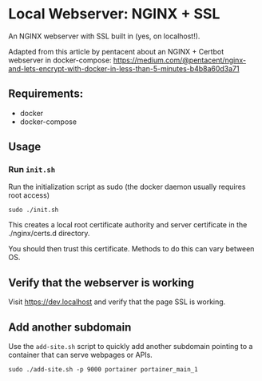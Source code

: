# Local Webserver: NGINX + SSL

An NGINX webserver with SSL built in (yes, on localhost!).

Adapted from this article by pentacent about an NGINX + Certbot webserver in docker-compose: https://medium.com/@pentacent/nginx-and-lets-encrypt-with-docker-in-less-than-5-minutes-b4b8a60d3a71

## Requirements:

* docker
* docker-compose

## Usage

### Run `init.sh`

Run the initialization script as sudo (the docker daemon usually requires root access)

```
sudo ./init.sh
```

This creates a local root certificate authority and server certificate in the ./nginx/certs.d directory.

You should then trust this certificate. Methods to do this can vary between OS.

## Verify that the webserver is working

Visit https://dev.localhost and verify that the page SSL is working.


## Add another subdomain

Use the `add-site.sh` script to quickly add another subdomain pointing to a container that can serve webpages or APIs.

```
sudo ./add-site.sh -p 9000 portainer portainer_main_1
```
